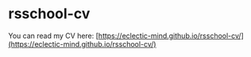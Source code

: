 # rsschool-cv  
You can read my CV here: [https://eclectic-mind.github.io/rsschool-cv/](https://eclectic-mind.github.io/rsschool-cv/)
